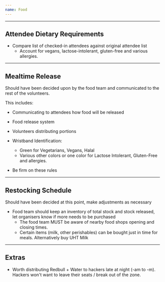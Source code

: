 ```yaml
---
name: Food
---
```


---
Attendee Dietary Requirements
---

- Compare list of checked-in attendees against original attendee list
	- Account for vegans, lactose-intolerant, gluten-free and various allergies.


---
Mealtime Release
---

Should have been decided upon by the food team and communicated to the rest of the volunteers. 

This includes:
- Communicating to attendees how food will be released
- Food release system
- Volunteers distributing portions
- Wristband Identification:
	- Green for Vegetarians, Vegans, Halal
	- Various other colors or one color for Lactose Intolerant, Gluten-Free and allergies.

- Be firm on these rules


---
Restocking Schedule
---

Should have been decided at this point, make adjustments as necessary
- Food team should keep an inventory of total stock and stock released, let organisers know if more needs to be purchased
	- The food team MUST be aware of nearby food shops opening and closing times.  
	- Certain items (milk, other perishables) can be bought just in time for meals.  Alternatively buy UHT Milk


---
Extras
---

- Worth distributing Redbull + Water to hackers late at night (-am to -m).  Hackers won't want to leave their seats / break out of the zone.